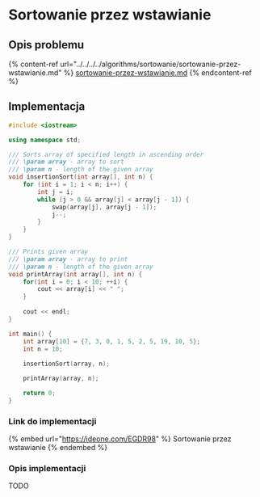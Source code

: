 # Sortowanie przez wstawianie

## Opis problemu

{% content-ref url="../../../../algorithms/sortowanie/sortowanie-przez-wstawianie.md" %}
[sortowanie-przez-wstawianie.md](../../../../algorithms/sortowanie/sortowanie-przez-wstawianie.md)
{% endcontent-ref %}

## Implementacja

```cpp
#include <iostream>

using namespace std;

/// Sorts array of specified length in ascending order
/// \param array - array to sort
/// \param n - length of the given array
void insertionSort(int array[], int n) {
    for (int i = 1; i < n; i++) {
        int j = i;
        while (j > 0 && array[j] < array[j - 1]) {
            swap(array[j], array[j - 1]);
            j--;
        }
    }
}

/// Prints given array
/// \param array - array to print
/// \param n - length of the given array
void printArray(int array[], int n) {
    for(int i = 0; i < 10; ++i) {
        cout << array[i] << " ";
    }
 
    cout << endl;
}

int main() {
    int array[10] = {7, 3, 0, 1, 5, 2, 5, 19, 10, 5};
    int n = 10;
    
    insertionSort(array, n);

    printArray(array, n);

    return 0;
}
```

### Link do implementacji

{% embed url="https://ideone.com/EGDR98" %}
Sortowanie przez wstawianie
{% endembed %}

### Opis implementacji

TODO
